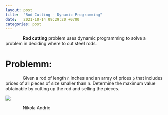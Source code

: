 ```yaml
---
layout: post
title:  "Rod Cutting - Dynamic Programming"
date:   2021-10-14 09:29:20 +0700
categories: post
---
```


&nbsp;&nbsp;&nbsp;&nbsp;&nbsp;&nbsp;&nbsp;&nbsp;&nbsp;&nbsp;&nbsp;&nbsp;&nbsp;
**Rod cutting** problem uses dynamic programming to solve a problem in deciding where to cut steel rods. 


# Problemm:

&nbsp;&nbsp;&nbsp;&nbsp;&nbsp;&nbsp;&nbsp;&nbsp;&nbsp;&nbsp;&nbsp;&nbsp;&nbsp;
Given a rod of length `n` inches and an array of prices `p` that includes prices of all pieces of size smaller than n. Determine the maximum value obtainable by cutting up the rod and selling the pieces. 

<img src="https://render.githubusercontent.com/render/math?math=e^{i \pi} = -1">


&nbsp;&nbsp;&nbsp;&nbsp;&nbsp;&nbsp;&nbsp;&nbsp;&nbsp;&nbsp;&nbsp;&nbsp;&nbsp;
Nikola Andric
